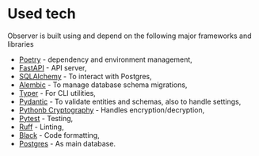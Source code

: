# Used tech

Observer is built using and depend on the following major frameworks and libraries

* [Poetry](https://python-poetry.org/) - dependency and environment management,
* [FastAPI](https://fastapi.tiangolo.com/) - API server,
* [SQLAlchemy](https://www.sqlalchemy.org/) - To interact with Postgres,
* [Alembic](https://alembic.sqlalchemy.org/en/latest/) - To manage database schema migrations,
* [Typer](https://typer.tiangolo.com/) - For CLI utilities,
* [Pydantic](https://docs.pydantic.dev/) - To validate entities and schemas, also to handle settings,
* [Pythonb Cryptography](https://github.com/pyca/cryptography) - Handles encryption/decryption,
* [Pytest](https://docs.pytest.org/en/latest/) - Testing,
* [Ruff](https://github.com/charliermarsh/ruff) - Linting,
* [Black](https://black.readthedocs.io/en/stable/) - Code formatting,
* [Postgres](https://www.postgresql.org/) - As main database.
